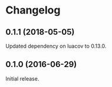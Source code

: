 # Changelog

## 0.1.1 (2018-05-05)

Updated dependency on luacov to 0.13.0.

## 0.1.0 (2016-06-29)

Initial release.
